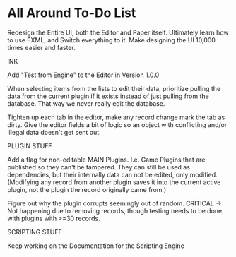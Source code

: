 # All Around To-Do List

Redesign the Entire UI, both the Editor and Paper itself. 
Ultimately learn how to use FXML, and Switch everything to it. Make designing the UI 10,000 times easier and faster.


INK

Add "Test from Engine" to the Editor in Version 1.0.0

When selecting items from the lists to edit their data, prioritize pulling the data from the current plugin if it exists instead of just pulling from the database. That way we never really edit the database. 

Tighten up each tab in the editor, make any record change mark the tab as dirty. 
Give the editor fields a bit of logic so an object with conflicting and/or illegal data doesn't get sent out. 


PLUGIN STUFF

Add a flag for non-editable MAIN Plugins. I.e. Game Plugins that are published so they can't be tampered. They can still be used as dependencies, but their internally data can not be edited, only modified. (Modifying any record from another plugin saves it into the current active plugin, not the plugin the record originally came from.)

Figure out why the plugin corrupts seemingly out of random. CRITICAL
    -> Not happening due to removing records, though testing needs to be done with plugins with >=30 records. 



SCRIPTING STUFF

Keep working on the Documentation for the Scripting Engine
